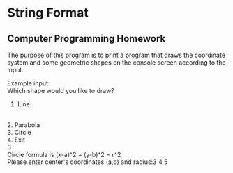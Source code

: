# String Format

## Computer Programming Homework

The purpose of this program is to print a program that draws the coordinate system and some geometric shapes on the console screen according to the input.

Example input:
<br>
Which shape would you like to draw?
<br>
1. Line
<br>
2. Parabola
<br>
3. Circle
<br>
4. Exit
<br>
3
<br>
Circle formula is (x-a)^2 + (y-b)^2 = r^2
<br>
Please enter center's coordinates (a,b) and radius:3 4 5


